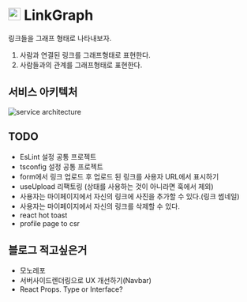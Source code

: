 # <img height="25px" src="https://github.com/hyunjinee/linkgraph/assets/63354527/2612509a-975a-4ee7-a1b8-5be464444a74" /> LinkGraph

링크들을 그래프 형태로 나타내보자.

1. 사람과 연결된 링크를 그래프형태로 표현한다.
2. 사람들과의 관계를 그래프형태로 표현한다.

## 서비스 아키텍처

![service architecture](https://github.com/hyunjinee/linkgraph/assets/63354527/36ca1fcb-d4bd-4298-b09c-6219a78a8c47)

## TODO

- EsLint 설정 공통 프로젝트
- tsconfig 설정 공통 프로젝트
- form에서 링크 업로드 후 업로드 된 링크를 사용자 URL에서 표시하기
- useUpload 리팩토링 (상태를 사용하는 것이 아니라면 훅에서 제외)
- 사용자는 마이페이지에서 자신의 링크에 사진을 추가할 수 있다.(링크 썸네일)
- 사용자는 마이페이지에서 자신의 링크를 삭제할 수 있다.
- react hot toast
- profile page to csr

## 블로그 적고싶은거

- 모노레포
- 서버사이드렌더링으로 UX 개선하기(Navbar)
- React Props. Type or Interface?
